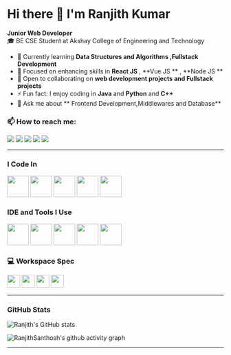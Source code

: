 # Hi there 👋 I'm Ranjith Kumar  

**Junior Web Developer**  
🎓 BE CSE Student at Akshay College of Engineering and Technology  

- 🔭 Currently learning **Data Structures and Algorithms ,Fullstack Development**  
- 🌱 Focused on enhancing skills in **React JS** , **Vue JS ** , **Node JS **  
- 👯 Open to collaborating on **web development projects and Fullstack projects**    
- ⚡ Fun fact: I enjoy coding in **Java** and **Python** and **C++**
- 💬 Ask me about ** Frontend Development,Middlewares and Database**
### 📫 How to reach me:
[<img src="https://img.shields.io/badge/LinkedIn-0077B5?style=for-the-badge&logo=linkedin&logoColor=white" />](https://www.linkedin.com/in/ranjith-kumar007?utm_source=share&utm_campaign=share_via&utm_content=profile&utm_medium=android_app)  [<img src="https://img.shields.io/badge/Instagram-E4405F?style=for-the-badge&logo=instagram&logoColor=white" />](https://www.instagram.com/ranjith__.m/profilecard/?igsh=ZnBwaWY1dTNhNHpq)  [<img src="https://img.shields.io/badge/Twitter-1DA1F2?style=for-the-badge&logo=twitter&logoColor=white" />](https://x.com/Ranjith46632261?s=09)  [<img src="https://img.shields.io/badge/WhatsApp-25D366?style=for-the-badge&logo=whatsapp&logoColor=white" />](https://wa.me/6369879920)  [<img src="https://img.shields.io/badge/Email-D14836?style=for-the-badge&logo=gmail&logoColor=white" />](mailto:ranjithsanthosh66@gmail.com) 

---

### I Code In  
<img height="50" width="50" src="https://img.icons8.com/color/48/000000/javascript.png" />  <img height="50" width="50" src="https://img.icons8.com/color/48/000000/html-5.png" />  <img height="50" width="50" src="https://img.icons8.com/color/48/000000/css3.png" />  <img height="50" width="50" src="https://img.icons8.com/color/48/000000/react-native.png" />  <img height="50" width="50" src="https://img.icons8.com/color/48/000000/vue-js.png" />  

### IDE and Tools I Use  
<img height="50" width="50" src="https://img.icons8.com/color/48/000000/visual-studio-code-2019.png" />  <img height="50" width="50" src="https://img.icons8.com/color/48/000000/git.png" />  <img height="50" width="50" src="https://img.icons8.com/color/48/000000/nodejs.png" />  <img height="50" width="50" src="https://img.icons8.com/color/48/000000/npm.png" />  <img height="50" width="50" src="https://img.icons8.com/color/48/000000/figma.png" />  

### 💻 Workspace Spec  
<img height="30" src="https://img.shields.io/badge/Windows-11_Home-0078D4?style=for-the-badge&logo=windows&logoColor=white"/>  <img height="30" src="https://img.shields.io/badge/Intel-Core_i5_11th_Gen-0071C5?style=for-the-badge&logo=intel&logoColor=white"/> <img height="30" src="https://img.shields.io/badge/8GB-RAM-1E90FF?style=for-the-badge&logo=windows&logoColor=white"/>  <img height="30" src="https://img.shields.io/badge/SSD-512GB-6DBF5A?style=for-the-badge&logo=samsung&logoColor=white"/>

---

### GitHub Stats  
![Ranjith's GitHub stats](https://github-readme-stats.vercel.app/api?username=RanjithSanthosh&theme=dark&show_icons=true&&hide=issues,contribs)
 

![RanjithSanthosh's github activity graph](https://github-readme-activity-graph.vercel.app/graph?username=RanjithSanthosh&bg_color=000000&color=ffffff&line=51f565&point=ffffff&area=true&hide_border=true)

---


